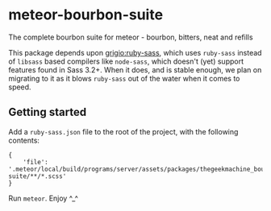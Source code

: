 # meteor-bourbon-suite
The complete bourbon suite for meteor - bourbon, bitters, neat and refills

This package depends upon [grigio:ruby-sass](https://github.com/grigio/meteor-ruby-sass), which uses `ruby-sass` instead of `libsass` based compilers like `node-sass`, which doesn't (yet) support features found in Sass 3.2+. When it does, and is stable enough, we plan on migrating to it as it blows `ruby-sass` out of the water when it comes to speed.

## Getting started

Add a `ruby-sass.json` file to the root of the project, with the following contents:

    {
        'file': '.meteor/local/build/programs/server/assets/packages/thegeekmachine_bourbon-suite/**/*.scss'
    }

Run `meteor`. Enjoy ^\_^
